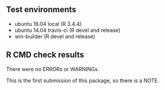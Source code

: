 ## Test environments
* ubuntu 16.04 local (R 3.4.4)
* ubuntu 14.04 travis-ci (R devel and release)
* win-builder (R devel and release)

## R CMD check results
There were no ERRORs or WARNINGs.

This is the first submission of this package, so there is a NOTE.
